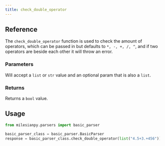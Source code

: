 ```yaml
---
title: check_double_operator
---
```



## Reference
The `check_double_operator` function is used to check the amount of operators, which can be passed in but defaults to `*, -, +, /, ^`, and if two operators are beside each other it will throw an error.

### Parameters
Will accept a `list` or `str` value and an optional param that is also a `list`.

### Returns
Returns a `bool` value.

## Usage
```python
from milesianpy.parsers import basic_parser

basic_parser_class = basic_parser.BasicParser
response = basic_parser_class.check_double_operator(list("4.5+3.+456"))
```